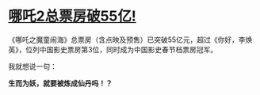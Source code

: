 # [哪吒2总票房破55亿!](https://github.com/jaaleng/jaaleng.github.io/issues/162)

《哪吒之魔童闹海》总票房（含点映及预售）已突破55亿元，超过《你好，李焕英》，位列中国影史票房第3位，同时成为中国影史春节档票房冠军。


我就想说一句：

**生而为妖，就要被炼成仙丹吗！？**